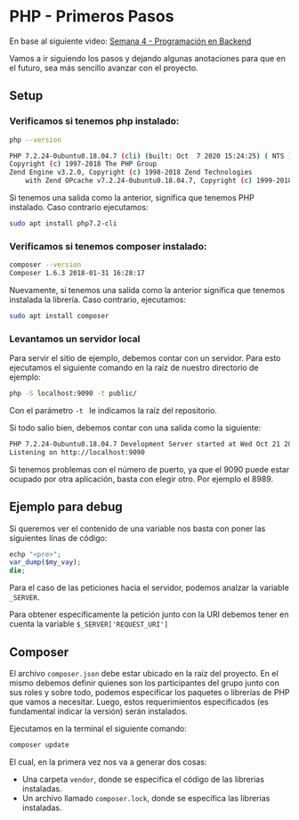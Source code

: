 # PHP - Primeros Pasos

En base al siguiente video: [Semana 4 - Programación en Backend](https://www.youtube.com/watch?v=I6MfvyRmCcE&feature=emb_logo&ab_channel=TomasDelvechio)

Vamos a ir siguiendo los pasos y dejando algunas anotaciones para que en el futuro, sea más
sencillo avanzar con el proyecto.

## Setup

### Verificamos si tenemos php instalado:
``` bash
php --version

PHP 7.2.24-0ubuntu0.18.04.7 (cli) (built: Oct  7 2020 15:24:25) ( NTS )
Copyright (c) 1997-2018 The PHP Group
Zend Engine v3.2.0, Copyright (c) 1998-2018 Zend Technologies
    with Zend OPcache v7.2.24-0ubuntu0.18.04.7, Copyright (c) 1999-2018, by Zend Technologies
```

Si tenemos una salida como la anterior, significa que tenemos PHP instalado.
Caso contrario ejecutamos:
``` bash
sudo apt install php7.2-cli
```

### Verificamos si tenemos composer instalado:
``` bash
composer --version
Composer 1.6.3 2018-01-31 16:28:17
```

Nuevamente, si tenemos una salida como la anterior significa que tenemos instalada la librería.
Caso contrario, ejecutamos:

``` bash
sudo apt install composer
```

### Levantamos un servidor local

Para servir el sitio de ejemplo, debemos contar con un servidor.
Para esto ejecutamos el siguiente comando en la raíz de nuestro directorio de ejemplo:

``` bash
php -S localhost:9090 -t public/
```

Con el parámetro `-t ` le indicamos la raíz del repositorio.

Si todo salio bien, debemos contar con una salida como la siguiente:
``` bash
PHP 7.2.24-0ubuntu0.18.04.7 Development Server started at Wed Oct 21 20:47:48 2020
Listening on http://localhost:9090
```

Si tenemos problemas con el número de puerto, ya que el 9090 puede estar ocupado por otra aplicación, basta con elegir otro. Por ejemplo el 8989.

## Ejemplo para debug

Si queremos ver el contenido de una variable nos basta con poner las siguientes línas de código:

``` php
echp "<pre>";
var_dump($my_vay);
die;
```

Para el caso de las peticiones hacia el servidor, podemos analzar la variable `_SERVER`.

Para obtener específicamente la petición junto con la URI debemos tener en cuenta la variable `$_SERVER['REQUEST_URI']`

## Composer

El archivo `composer.json` debe estar ubicado en la raíz del proyecto. En el mismo debemos definir
quienes son los participantes del grupo junto con sus roles y sobre todo, podemos especificar
los paquetes o librerías de PHP que vamos a necesitar. Luego, estos requerimientos especificados 
(es fundamental indicar la versión) serán instalados.

Ejecutamos en la terminal el siguiente comando: 

``` bash
composer update
```

El cual, en la primera vez nos va a generar dos cosas:
- Una carpeta `vendor`, donde se especifica el código de las librerias instaladas.
- Un archivo llamado `composer.lock`, donde se especifica las librerias instaladas.
